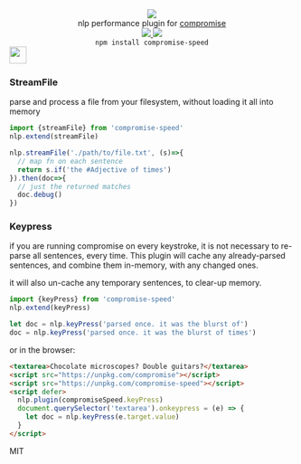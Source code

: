 <div align="center">
  <img src="https://cloud.githubusercontent.com/assets/399657/23590290/ede73772-01aa-11e7-8915-181ef21027bc.png" />

  <div>nlp performance plugin for <a href="https://github.com/spencermountain/compromise/">compromise</a></div> 

  <!-- npm version -->
  <a href="https://npmjs.org/package/compromise-speed">
    <img src="https://img.shields.io/npm/v/compromise-speed.svg?style=flat-square" />
  </a>
  
  <!-- file size -->
  <a href="https://unpkg.com/compromise-speed/builds/compromise-speed.min.js">
    <img src="https://badge-size.herokuapp.com/spencermountain/compromise/master/plugins/plugin-speed/builds/compromise-speed.min.js" />
  </a>

  <div align="center">
    <code>npm install compromise-speed</code>
  </div>
</div>

<!-- spacer -->
<img height="30px" src="https://user-images.githubusercontent.com/399657/68221862-17ceb980-ffb8-11e9-87d4-7b30b6488f16.png"/>

### StreamFile
parse and process a file from your filesystem, without loading it all into memory
```js
import {streamFile} from 'compromise-speed'
nlp.extend(streamFile)

nlp.streamFile('./path/to/file.txt', (s)=>{
  // map fn on each sentence
  return s.if('the #Adjective of times')
}).then(doc=>{
  // just the returned matches
  doc.debug()
})

```


### Keypress
if you are running compromise on every keystroke, it is not necessary to re-parse all sentences, every time.
This plugin will cache any already-parsed sentences, and combine them in-memory, with any changed ones.

it will also un-cache any temporary sentences, to clear-up memory.
```js
import {keyPress} from 'compromise-speed'
nlp.extend(keyPress)

let doc = nlp.keyPress('parsed once. it was the blurst of')
doc = nlp.keyPress('parsed once. it was the blurst of times')
```

or in the browser:
```html
<textarea>Chocolate microscopes? Double guitars?</textarea>
<script src="https://unpkg.com/compromise"></script>
<script src="https://unpkg.com/compromise-speed"></script>
<script defer>
  nlp.plugin(compromiseSpeed.keyPress)
  document.querySelector('textarea').onkeypress = (e) => {
    let doc = nlp.keyPress(e.target.value)
  }
</script>
```

<!-- ### StreamFetch 

 ### WorkerPool -->

MIT
